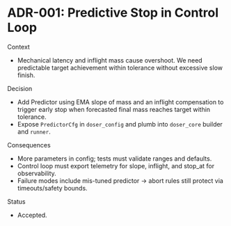 # ADR-001: Predictive Stop in Control Loop

Context

- Mechanical latency and inflight mass cause overshoot. We need predictable target achievement within tolerance without excessive slow finish.

Decision

- Add Predictor using EMA slope of mass and an inflight compensation to trigger early stop when forecasted final mass reaches target within tolerance.
- Expose `PredictorCfg` in `doser_config` and plumb into `doser_core` builder and `runner`.

Consequences

- More parameters in config; tests must validate ranges and defaults.
- Control loop must export telemetry for slope, inflight, and stop_at for observability.
- Failure modes include mis-tuned predictor → abort rules still protect via timeouts/safety bounds.

Status

- Accepted.
